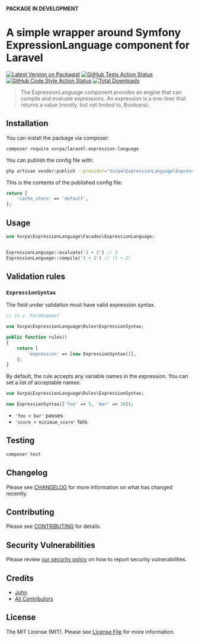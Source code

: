 **PACKAGE IN DEVELOPMENT**

# A simple wrapper around Symfony ExpressionLanguage component for Laravel

[![Latest Version on Packagist](https://img.shields.io/packagist/v/vurpa/laravel-expression-language.svg?style=flat-square)](https://packagist.org/packages/vurpa/laravel-expression-language)
[![GitHub Tests Action Status](https://img.shields.io/github/workflow/status/vurpa/laravel-expression-language/run-tests?label=tests)](https://github.com/vurpa/laravel-expression-language/actions?query=workflow%3Arun-tests+branch%3Amain)
[![GitHub Code Style Action Status](https://img.shields.io/github/workflow/status/vurpa/laravel-expression-language/Check%20&%20fix%20styling?label=code%20style)](https://github.com/vurpa/laravel-expression-language/actions?query=workflow%3A"Check+%26+fix+styling"+branch%3Amain)
[![Total Downloads](https://img.shields.io/packagist/dt/vurpa/laravel-expression-language.svg?style=flat-square)](https://packagist.org/packages/vurpa/laravel-expression-language)

> The ExpressionLanguage component provides an engine that can compile and evaluate expressions. An expression is a one-liner that returns a value (mostly, but not limited to, Booleans).

## Installation

You can install the package via composer:

```bash
composer require vurpa/laravel-expression-language
```

You can publish the config file with:
```bash
php artisan vendor:publish --provider="Vurpa\ExpressionLanguage\ExpressionLanguageServiceProvider" --tag="expression-language-config"
```

This is the contents of the published config file:

```php
return [
    'cache_store' => 'default',
];
```

## Usage

```php
use Vurpa\ExpressionLanguage\Facades\ExpressionLanguage;


ExpressionLanguage::evaluate('1 + 2') // 3
ExpressionLanguage::compile('1 + 2') // (1 + 2)
```
## Validation rules

### `ExpressionSyntax`

The field under validation must have valid expression syntax.

```php
// in a `FormRequest`

use Vurpa\ExpressionLanguage\Rules\ExpressionSyntax;

public function rules()
{
    return [
        'expression' => [new ExpressionSyntax()],
    ];
}
```

By default, the rule accepts any variable names in the expression. You can set a list of acceptable names:

```php
use Vurpa\ExpressionLanguage\Rules\ExpressionSyntax;

new ExpressionSyntax(['foo' => 5, 'bar' => 10]);
```

* `'foo < bar'` passes
* `'score > minimum_score'` fails

## Testing

```bash
composer test
```

## Changelog

Please see [CHANGELOG](CHANGELOG.md) for more information on what has changed recently.

## Contributing

Please see [CONTRIBUTING](.github/CONTRIBUTING.md) for details.

## Security Vulnerabilities

Please review [our security policy](../../security/policy) on how to report security vulnerabilities.

## Credits

- [John](https://github.com/vurpa)
- [All Contributors](../../contributors)

## License

The MIT License (MIT). Please see [License File](LICENSE.md) for more information.
